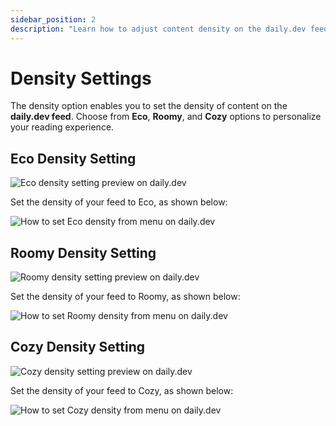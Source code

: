 ```yaml
---
sidebar_position: 2
description: "Learn how to adjust content density on the daily.dev feed with Eco, Roomy, and Cozy settings for a personalized reading experience."
---
```


# Density Settings

The density option enables you to set the density of content on the **daily.dev feed**. Choose from **Eco**, **Roomy**, and **Cozy** options to personalize your reading experience.

## Eco Density Setting

![Eco density setting preview on daily.dev](https://daily-now-res.cloudinary.com/image/upload/v1724400282/docs-v2/3bb874f9-c920-4717-b606-07c697f431a0.png)

Set the density of your feed to Eco, as shown below:

![How to set Eco density from menu on daily.dev](https://daily-now-res.cloudinary.com/image/upload/v1724400351/docs-v2/245139c1-9435-4433-aae6-779461ea8c50.png)

## Roomy Density Setting

![Roomy density setting preview on daily.dev](https://daily-now-res.cloudinary.com/image/upload/v1724400462/docs-v2/bea54acf-ecf4-4c9a-93d0-1962c8694706.png)

Set the density of your feed to Roomy, as shown below:

![How to set Roomy density from menu on daily.dev](https://daily-now-res.cloudinary.com/image/upload/v1724400407/docs-v2/928ceb27-1a44-43a2-9c56-245d43e29ac1.png)

## Cozy Density Setting

![Cozy density setting preview on daily.dev](https://daily-now-res.cloudinary.com/image/upload/v1724400566/docs-v2/3eb0e893-cb8a-48c5-9543-c29179a8fcd3.png)

Set the density of your feed to Cozy, as shown below:

![How to set Cozy density from menu on daily.dev](https://daily-now-res.cloudinary.com/image/upload/v1724400531/docs-v2/c90ae104-6c65-4e70-aac3-caaf06bba48d.png)
